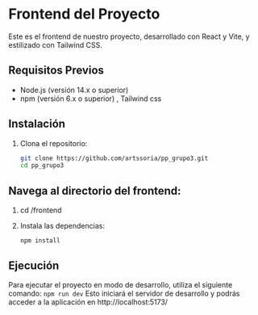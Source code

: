 # Frontend del Proyecto

Este es el frontend de nuestro proyecto, desarrollado con React y Vite, y estilizado con Tailwind CSS.

## Requisitos Previos

- Node.js (versión 14.x o superior)
- npm (versión 6.x o superior) , Tailwind css

## Instalación

1. Clona el repositorio:
    ```bash
    git clone https://github.com/artssoria/pp_grupo3.git
    cd pp_grupo3
    ```


## Navega al directorio del frontend:

1. cd /frontend
   
2. Instala las dependencias:
    ```
    npm install
    ```
## Ejecución

Para ejecutar el proyecto en modo de desarrollo, utiliza el siguiente comando:
    ```
    npm run dev
    ```
Esto iniciará el servidor de desarrollo y podrás acceder a la aplicación en http://localhost:5173/
